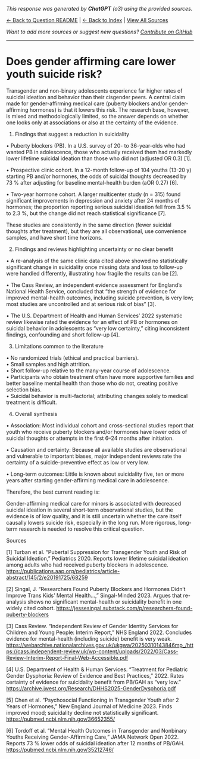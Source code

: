 <!-- 
Generated by: chatgpt
Model: o3
Prompt type: sources
Generated at: 2025-06-13T09:29:06.339488
-->

*This response was generated by **ChatGPT** (o3) using the provided sources.*

[← Back to Question README](README.md) | [← Back to Index](../README.md) | [View All Sources](../allsources.md)

*Want to add more sources or suggest new questions? [Contribute on GitHub](https://github.com/justinwest/SuggestedSources)*

---

# Does gender affirming care lower youth suicide risk?

Transgender and non-binary adolescents experience far higher rates of suicidal ideation and behavior than their cisgender peers.  A central claim made for gender-affirming medical care (puberty blockers and/or gender-affirming hormones) is that it lowers this risk.  The research base, however, is mixed and methodologically limited, so the answer depends on whether one looks only at associations or also at the certainty of the evidence.

1. Findings that suggest a reduction in suicidality

• Puberty blockers (PB).  In a U.S. survey of 20- to 36-year-olds who had wanted PB in adolescence, those who actually received them had markedly lower lifetime suicidal ideation than those who did not (adjusted OR 0.3) [1].

• Prospective clinic cohort.  In a 12-month follow-up of 104 youths (13-20 y) starting PB and/or hormones, the odds of suicidal thoughts decreased by 73 % after adjusting for baseline mental-health burden (aOR 0.27) [6].

• Two-year hormone cohort.  A larger multicenter study (n = 315) found significant improvements in depression and anxiety after 24 months of hormones; the proportion reporting serious suicidal ideation fell from 3.5 % to 2.3 %, but the change did not reach statistical significance [7].

These studies are consistently in the same direction (fewer suicidal thoughts after treatment), but they are all observational, use convenience samples, and have short time horizons.

2. Findings and reviews highlighting uncertainty or no clear benefit

• A re-analysis of the same clinic data cited above showed no statistically significant change in suicidality once missing data and loss to follow-up were handled differently, illustrating how fragile the results can be [2].

• The Cass Review, an independent evidence assessment for England’s National Health Service, concluded that “the strength of evidence for improved mental-health outcomes, including suicide prevention, is very low; most studies are uncontrolled and at serious risk of bias” [3].

• The U.S. Department of Health and Human Services’ 2022 systematic review likewise rated the evidence for an effect of PB or hormones on suicidal behavior in adolescents as “very low certainty,” citing inconsistent findings, confounding and short follow-up [4].

3. Limitations common to the literature

• No randomized trials (ethical and practical barriers).  
• Small samples and high attrition.  
• Short follow-up relative to the many-year course of adolescence.  
• Participants who obtain treatment often have more supportive families and better baseline mental health than those who do not, creating positive selection bias.  
• Suicidal behavior is multi-factorial; attributing changes solely to medical treatment is difficult.

4. Overall synthesis

• Association: Most individual cohort and cross-sectional studies report that youth who receive puberty blockers and/or hormones have lower odds of suicidal thoughts or attempts in the first 6–24 months after initiation.

• Causation and certainty: Because all available studies are observational and vulnerable to important biases, major independent reviews rate the certainty of a suicide-preventive effect as low or very low.

• Long-term outcomes: Little is known about suicidality five, ten or more years after starting gender-affirming medical care in adolescence.

Therefore, the best current reading is:

Gender-affirming medical care for minors is associated with decreased suicidal ideation in several short-term observational studies, but the evidence is of low quality, and it is still uncertain whether the care itself causally lowers suicide risk, especially in the long run.  More rigorous, long-term research is needed to resolve this critical question.

Sources  

[1] Turban et al. “Pubertal Suppression for Transgender Youth and Risk of Suicidal Ideation,” Pediatrics 2020.  Reports lower lifetime suicidal ideation among adults who had received puberty blockers in adolescence.  https://publications.aap.org/pediatrics/article-abstract/145/2/e20191725/68259  

[2] Singal, J.  “Researchers Found Puberty Blockers and Hormones Didn’t Improve Trans Kids’ Mental Health…,” Singal-Minded 2023.  Argues that re-analysis shows no significant mental-health or suicidality benefit in one widely cited cohort.  https://jessesingal.substack.com/p/researchers-found-puberty-blockers  

[3] Cass Review.  “Independent Review of Gender Identity Services for Children and Young People: Interim Report,” NHS England 2022.  Concludes evidence for mental-health (including suicide) benefit is very weak.  https://webarchive.nationalarchives.gov.uk/ukgwa/20250310143846mp_/https://cass.independent-review.uk/wp-content/uploads/2022/03/Cass-Review-Interim-Report-Final-Web-Accessible.pdf  

[4] U.S. Department of Health & Human Services.  “Treatment for Pediatric Gender Dysphoria: Review of Evidence and Best Practices,” 2022.  Rates certainty of evidence for suicidality benefit from PB/GAH as “very low.”  https://archive.jwest.org/Research/DHHS2025-GenderDysphoria.pdf  

[5] Chen et al. “Psychosocial Functioning in Transgender Youth after 2 Years of Hormones,” New England Journal of Medicine 2023.  Finds improved mood; suicidality decline not statistically significant.  https://pubmed.ncbi.nlm.nih.gov/36652355/  

[6] Tordoff et al. “Mental Health Outcomes in Transgender and Nonbinary Youths Receiving Gender-Affirming Care,” JAMA Network Open 2022.  Reports 73 % lower odds of suicidal ideation after 12 months of PB/GAH.  https://pubmed.ncbi.nlm.nih.gov/35212746/